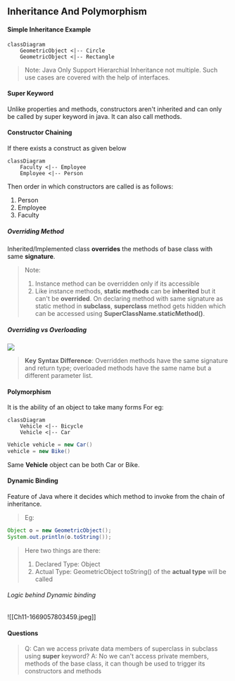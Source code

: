 ## Inheritance And Polymorphism

#### Simple Inheritance Example
```mermaid
classDiagram
	GeometricObject <|-- Circle
	GeometricObject <|-- Rectangle
```
> Note: Java Only Support Hierarchial Inheritance not multiple. Such use cases are covered with the help of interfaces.

#### Super Keyword
Unlike properties and methods, constructors aren't inherited and can only be called by super keyword in java.
It can also call methods.

#### Constructor Chaining
If there exists a construct as given below
```mermaid
classDiagram
	Faculty <|-- Employee
	Employee <|-- Person
```

Then order in which constructors are called is as follows:
1) Person
2) Employee
3) Faculty

##### Overriding Method
Inherited/Implemented class **overrides** the methods of base class with same **signature**.
> Note:
> 1) Instance method can be overridden only if its accessible
> 2) Like instance methods, **static methods** can be **inherited** but it can't be **overrided**. On declaring method with same signature as static method in **subclass**, **superclass** method gets hidden which can be accessed using **SuperClassName.staticMethod()**.


##### Overriding vs Overloading
**![](https://lh3.googleusercontent.com/N20PdI2S-i19WOd2M-27xv5Kn-BYklUQHUmZQviRkpOqL8bPg3V5tSD3mY53yOZzN3ynqmRaMDyR4oe0MHNufrGzo67elT80HbCGFZp7KayKI91rgDgA2v21D99zjYl6EjnDtKuUOXvAHd5KLr0ESaloHt-t-ln8UXO_40VSejUQmlLB6IwLJ9DmrHpV)**
> **Key Syntax Difference**: Overridden methods have the same signature and return type; overloaded methods have the same name but a different parameter list.

#### Polymorphism
It is the ability of an object to take many forms
For eg:
```mermaid
classDiagram
	Vehicle <|-- Bicycle
	Vehicle <|-- Car
```
```java
Vehicle vehicle = new Car()
vehicle = new Bike()
```
Same **Vehicle** object can be both Car or Bike.

#### Dynamic Binding
Feature of Java where it decides which method to invoke from the chain of inheritance.
> Eg: 
```java
Object o = new GeometricObject(); 
System.out.println(o.toString());
```
> Here two things are there:
> 1) Declared Type: Object
> 2) Actual Type: GeometricObject
   toString() of the **actual type** will be called

###### Logic behind Dynamic binding
![[Ch11-1669057803459.jpeg]]

#### Questions
> Q: Can we access private data members of superclass in subclass using **super** keyword?
> A: No we can't access private members, methods of the base class, it can though be used to trigger its constructors and methods
